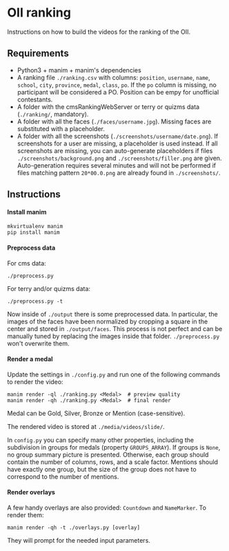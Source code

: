 # OII ranking

Instructions on how to build the videos for the ranking of the OII.

## Requirements

- Python3 + manim + manim's dependencies
- A ranking file `./ranking.csv` with columns: `position`, `username`, `name`, `school`, `city`, `province`, `medal`, `class`, `po`. If the `po` column is missing, no participant will be considered a PO. Position can be empy for unofficial contestants.
- A folder with the cmsRankingWebServer or terry or quizms data (`./ranking/`, mandatory).
- A folder with all the faces (`./faces/username.jpg`). Missing faces are substituted with a placeholder.
- A folder with all the screenshots (`./screenshots/username/date.png`). If screenshots for a user are missing, a placeholder is used instead. If all screenshots are missing, you can auto-generate placeholders if files `./screenshots/background.png` and `./screenshots/filler.png` are given. Auto-generation requires several minutes and will not be performed if files matching pattern `20*00.0.png` are already found in `./screenshots/`. 

## Instructions

#### Install manim

```
mkvirtualenv manim
pip install manim
```

#### Preprocess data

For cms data:

```
./preprocess.py
```

For terry and/or quizms data:

```
./preprocess.py -t
```

Now inside of `./output` there is some preprocessed data. In particular, the images of the faces have been normalized by cropping a square in the center and stored in `./output/faces`. This process is not perfect and can be manually tuned by replacing the images inside that folder. `./preprocess.py` won't overwrite them.

#### Render a medal

Update the settings in `./config.py` and run one of the following commands to render the video:

```
manim render -ql ./ranking.py <Medal>  # preview quality
manim render -qh ./ranking.py <Medal>  # final render
```

Medal can be Gold, Silver, Bronze or Mention (case-sensitive).

The rendered video is stored at `./media/videos/slide/`.

In `config.py` you can specify many other properties, including the subdivision in groups for medals (property `GROUPS_ARRAY`). If groups is `None`, no group summary picture is presented. Otherwise, each group should contain the number of columns, rows, and a scale factor. Mentions should have exactly one group, but the size of the group does not have to correspond to the number of mentions.

#### Render overlays

A few handy overlays are also provided: `Countdown` and `NameMarker`. To render them:

```
manim render -qh -t ./overlays.py [overlay]
```

They will prompt for the needed input parameters.
